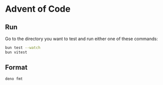 # Advent of Code

## Run

Go to the directory you want to test and run either one of these commands:

```sh
bun test --watch
bun vitest
```

## Format

```sh
deno fmt
```
